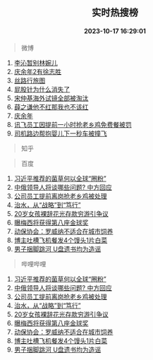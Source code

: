 <div align="center"><h2>实时热搜榜</h2><h4>2023-10-17 16:29:01</h4></div>

> 微博  

1. [李沁暂别林婉儿](https://s.weibo.com/weibo?q=%23%E6%9D%8E%E6%B2%81%E6%9A%82%E5%88%AB%E6%9E%97%E5%A9%89%E5%84%BF%23&t=31&band_rank=1&Refer=top)<br />
2. [庆余年2有徐志胜](https://s.weibo.com/weibo?q=%23%E5%BA%86%E4%BD%99%E5%B9%B42%E6%9C%89%E5%BE%90%E5%BF%97%E8%83%9C%23&t=31&band_rank=2&Refer=top)<br />
3. [丝路行旅图](https://s.weibo.com/weibo?q=%23%E4%B8%9D%E8%B7%AF%E8%A1%8C%E6%97%85%E5%9B%BE%23&t=31&band_rank=3&Refer=top)<br />
4. [屁股针为什么消失了](https://s.weibo.com/weibo?q=%E5%B1%81%E8%82%A1%E9%92%88%E4%B8%BA%E4%BB%80%E4%B9%88%E6%B6%88%E5%A4%B1%E4%BA%86&t=31&band_rank=4&Refer=top)<br />
5. [宋仲基海外试镜全部被淘汰](https://s.weibo.com/weibo?q=%23%E5%AE%8B%E4%BB%B2%E5%9F%BA%E6%B5%B7%E5%A4%96%E8%AF%95%E9%95%9C%E5%85%A8%E9%83%A8%E8%A2%AB%E6%B7%98%E6%B1%B0%23&t=31&band_rank=5&Refer=top)<br />
6. [薛之谦他不红那我也不该红](https://s.weibo.com/weibo?q=%23%E8%96%9B%E4%B9%8B%E8%B0%A6%E4%BB%96%E4%B8%8D%E7%BA%A2%E9%82%A3%E6%88%91%E4%B9%9F%E4%B8%8D%E8%AF%A5%E7%BA%A2%23&t=31&band_rank=6&Refer=top)<br />
7. [庆余年](https://s.weibo.com/weibo?q=%E5%BA%86%E4%BD%99%E5%B9%B4&t=31&band_rank=7&Refer=top)<br />
8. [讯飞员工因提前一小时抢老乡鸡免费餐被罚](https://s.weibo.com/weibo?q=%23%E8%AE%AF%E9%A3%9E%E5%91%98%E5%B7%A5%E5%9B%A0%E6%8F%90%E5%89%8D%E4%B8%80%E5%B0%8F%E6%97%B6%E6%8A%A2%E8%80%81%E4%B9%A1%E9%B8%A1%E5%85%8D%E8%B4%B9%E9%A4%90%E8%A2%AB%E7%BD%9A%23&t=31&band_rank=8&Refer=top)<br />
9. [司机路边帮抱婴儿下一秒车被撞飞](https://s.weibo.com/weibo?q=%23%E5%8F%B8%E6%9C%BA%E8%B7%AF%E8%BE%B9%E5%B8%AE%E6%8A%B1%E5%A9%B4%E5%84%BF%E4%B8%8B%E4%B8%80%E7%A7%92%E8%BD%A6%E8%A2%AB%E6%92%9E%E9%A3%9E%23&t=31&band_rank=9&Refer=top)<br />

> 知乎  


> 百度  

1. [习近平推荐的菌草何以全球“圈粉”](https://www.baidu.com/s?wd=%E4%B9%A0%E8%BF%91%E5%B9%B3%E6%8E%A8%E8%8D%90%E7%9A%84%E8%8F%8C%E8%8D%89%E4%BD%95%E4%BB%A5%E5%85%A8%E7%90%83%E2%80%9C%E5%9C%88%E7%B2%89%E2%80%9D&sa=fyb_news&rsv_dl=fyb_news)<br />
2. [中俄领导人将谈哪些问题? 中方回应](https://www.baidu.com/s?wd=%E4%B8%AD%E4%BF%84%E9%A2%86%E5%AF%BC%E4%BA%BA%E5%B0%86%E8%B0%88%E5%93%AA%E4%BA%9B%E9%97%AE%E9%A2%98%3F+%E4%B8%AD%E6%96%B9%E5%9B%9E%E5%BA%94&sa=fyb_news&rsv_dl=fyb_news)<br />
3. [公司员工提前离岗抢老乡鸡被处理](https://www.baidu.com/s?wd=%E5%85%AC%E5%8F%B8%E5%91%98%E5%B7%A5%E6%8F%90%E5%89%8D%E7%A6%BB%E5%B2%97%E6%8A%A2%E8%80%81%E4%B9%A1%E9%B8%A1%E8%A2%AB%E5%A4%84%E7%90%86&sa=fyb_news&rsv_dl=fyb_news)<br />
4. [治水，从“战略”到“笃行”](https://www.baidu.com/s?wd=%E6%B2%BB%E6%B0%B4%EF%BC%8C%E4%BB%8E%E2%80%9C%E6%88%98%E7%95%A5%E2%80%9D%E5%88%B0%E2%80%9C%E7%AC%83%E8%A1%8C%E2%80%9D&sa=fyb_news&rsv_dl=fyb_news)<br />
5. [20岁女孩裸辞花光存款穷游引争议](https://www.baidu.com/s?wd=20%E5%B2%81%E5%A5%B3%E5%AD%A9%E8%A3%B8%E8%BE%9E%E8%8A%B1%E5%85%89%E5%AD%98%E6%AC%BE%E7%A9%B7%E6%B8%B8%E5%BC%95%E4%BA%89%E8%AE%AE&sa=fyb_news&rsv_dl=fyb_news)<br />
6. [曝梅西将获得第八座金球奖](https://www.baidu.com/s?wd=%E6%9B%9D%E6%A2%85%E8%A5%BF%E5%B0%86%E8%8E%B7%E5%BE%97%E7%AC%AC%E5%85%AB%E5%BA%A7%E9%87%91%E7%90%83%E5%A5%96&sa=fyb_news&rsv_dl=fyb_news)<br />
7. [动保协会：罗威纳不适合在城市饲养](https://www.baidu.com/s?wd=%E5%8A%A8%E4%BF%9D%E5%8D%8F%E4%BC%9A%EF%BC%9A%E7%BD%97%E5%A8%81%E7%BA%B3%E4%B8%8D%E9%80%82%E5%90%88%E5%9C%A8%E5%9F%8E%E5%B8%82%E9%A5%B2%E5%85%BB&sa=fyb_news&rsv_dl=fyb_news)<br />
8. [博主吐槽飞机餐发4个馒头1片白菜](https://www.baidu.com/s?wd=%E5%8D%9A%E4%B8%BB%E5%90%90%E6%A7%BD%E9%A3%9E%E6%9C%BA%E9%A4%90%E5%8F%914%E4%B8%AA%E9%A6%92%E5%A4%B41%E7%89%87%E7%99%BD%E8%8F%9C&sa=fyb_news&rsv_dl=fyb_news)<br />
9. [男子捆脚跳河 U盘遗书均为造谣](https://www.baidu.com/s?wd=%E7%94%B7%E5%AD%90%E6%8D%86%E8%84%9A%E8%B7%B3%E6%B2%B3+U%E7%9B%98%E9%81%97%E4%B9%A6%E5%9D%87%E4%B8%BA%E9%80%A0%E8%B0%A3&sa=fyb_news&rsv_dl=fyb_news)<br />

> 哔哩哔哩  

1. [习近平推荐的菌草何以全球“圈粉”](https://www.baidu.com/s?wd=%E4%B9%A0%E8%BF%91%E5%B9%B3%E6%8E%A8%E8%8D%90%E7%9A%84%E8%8F%8C%E8%8D%89%E4%BD%95%E4%BB%A5%E5%85%A8%E7%90%83%E2%80%9C%E5%9C%88%E7%B2%89%E2%80%9D&sa=fyb_news&rsv_dl=fyb_news)<br />
2. [中俄领导人将谈哪些问题? 中方回应](https://www.baidu.com/s?wd=%E4%B8%AD%E4%BF%84%E9%A2%86%E5%AF%BC%E4%BA%BA%E5%B0%86%E8%B0%88%E5%93%AA%E4%BA%9B%E9%97%AE%E9%A2%98%3F+%E4%B8%AD%E6%96%B9%E5%9B%9E%E5%BA%94&sa=fyb_news&rsv_dl=fyb_news)<br />
3. [公司员工提前离岗抢老乡鸡被处理](https://www.baidu.com/s?wd=%E5%85%AC%E5%8F%B8%E5%91%98%E5%B7%A5%E6%8F%90%E5%89%8D%E7%A6%BB%E5%B2%97%E6%8A%A2%E8%80%81%E4%B9%A1%E9%B8%A1%E8%A2%AB%E5%A4%84%E7%90%86&sa=fyb_news&rsv_dl=fyb_news)<br />
4. [治水，从“战略”到“笃行”](https://www.baidu.com/s?wd=%E6%B2%BB%E6%B0%B4%EF%BC%8C%E4%BB%8E%E2%80%9C%E6%88%98%E7%95%A5%E2%80%9D%E5%88%B0%E2%80%9C%E7%AC%83%E8%A1%8C%E2%80%9D&sa=fyb_news&rsv_dl=fyb_news)<br />
5. [20岁女孩裸辞花光存款穷游引争议](https://www.baidu.com/s?wd=20%E5%B2%81%E5%A5%B3%E5%AD%A9%E8%A3%B8%E8%BE%9E%E8%8A%B1%E5%85%89%E5%AD%98%E6%AC%BE%E7%A9%B7%E6%B8%B8%E5%BC%95%E4%BA%89%E8%AE%AE&sa=fyb_news&rsv_dl=fyb_news)<br />
6. [曝梅西将获得第八座金球奖](https://www.baidu.com/s?wd=%E6%9B%9D%E6%A2%85%E8%A5%BF%E5%B0%86%E8%8E%B7%E5%BE%97%E7%AC%AC%E5%85%AB%E5%BA%A7%E9%87%91%E7%90%83%E5%A5%96&sa=fyb_news&rsv_dl=fyb_news)<br />
7. [动保协会：罗威纳不适合在城市饲养](https://www.baidu.com/s?wd=%E5%8A%A8%E4%BF%9D%E5%8D%8F%E4%BC%9A%EF%BC%9A%E7%BD%97%E5%A8%81%E7%BA%B3%E4%B8%8D%E9%80%82%E5%90%88%E5%9C%A8%E5%9F%8E%E5%B8%82%E9%A5%B2%E5%85%BB&sa=fyb_news&rsv_dl=fyb_news)<br />
8. [博主吐槽飞机餐发4个馒头1片白菜](https://www.baidu.com/s?wd=%E5%8D%9A%E4%B8%BB%E5%90%90%E6%A7%BD%E9%A3%9E%E6%9C%BA%E9%A4%90%E5%8F%914%E4%B8%AA%E9%A6%92%E5%A4%B41%E7%89%87%E7%99%BD%E8%8F%9C&sa=fyb_news&rsv_dl=fyb_news)<br />
9. [男子捆脚跳河 U盘遗书均为造谣](https://www.baidu.com/s?wd=%E7%94%B7%E5%AD%90%E6%8D%86%E8%84%9A%E8%B7%B3%E6%B2%B3+U%E7%9B%98%E9%81%97%E4%B9%A6%E5%9D%87%E4%B8%BA%E9%80%A0%E8%B0%A3&sa=fyb_news&rsv_dl=fyb_news)<br />
